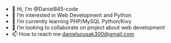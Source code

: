 - 👋 Hi, I’m @Daniel845-code
- 👀 I’m interested in Web Development and Python
- 🌱 I’m currently learning PHP/MySQL Python/Kivy
- 💞️ I’m looking to collaborate on project about web development
- 📫 How to reach me danielsousak300@gmail.com

<!---
Daniel845-code/Daniel845-code is a ✨ special ✨ repository because its `README.md` (this file) appears on your GitHub profile.
You can click the Preview link to take a look at your changes.
--->
